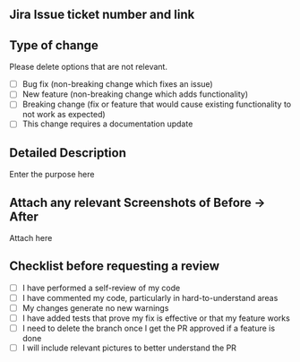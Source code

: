 ## **Jira Issue ticket number and link**

## **Type of change**

Please delete options that are not relevant.

- [ ] Bug fix (non-breaking change which fixes an issue)
- [ ] New feature (non-breaking change which adds functionality)
- [ ] Breaking change (fix or feature that would cause existing functionality to not work as expected)
- [ ] This change requires a documentation update

## **Detailed Description**

Enter the purpose here

## **Attach any relevant Screenshots of Before -> After**

Attach here

## **Checklist before requesting a review**

- [ ] I have performed a self-review of my code
- [ ] I have commented my code, particularly in hard-to-understand areas
- [ ] My changes generate no new warnings
- [ ] I have added tests that prove my fix is effective or that my feature works
- [ ] I need to delete the branch once I get the PR approved if a feature is done
- [ ] I will include relevant pictures to better understand the PR
